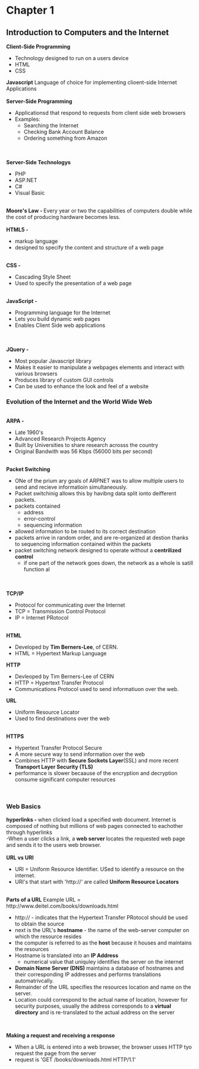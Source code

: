 <h1>Chapter 1</h1>
<h2>Introduction to Computers and the Internet</h2>
<b>Client-Side Programming</b>
<ul><li>Technology designed to run on a users device</li>
<li>HTML</li>
<li>CSS</li>
</ul>
<b>Javascript</b>
Language of choice for implementing clioent-side Internet Applications<br><br>
<b>Server-Side Programming</b><ul>
<li>Applicationsd that respond to requests from client side web browsers</li>
<li>Examples:<ul>
<li>Searching the Internet </li>
<li>Checking Bank Account Balance</li>
<li>Ordering something from Amazon</li>
</ul></ul>
<br><br>
<b>Server-Side Technologys</b>
<ul>
<li>PHP</li>
<li>ASP.NET</li>
<li>C#</li>
<li>Visual Basic</li>
<Javascript Faces</li>
</ul>
<br>
<b>Moore's Law - </b> Every year or two the capabilities of computers double while the cost of
producing hardware becomes less.<br><br>
<b>HTML5 - </b>
<ul>
<li>markup language</li>
<li>designed to specify the content and structure of a web page</li>
</ul>
<br>
<b>CSS - </b>
<ul>
<li>Cascading Style Sheet</li>
<li>Used to specify the presentation of a web page</li>
</ul>
<br>
<b>JavaScript - </b>
<ul>
<li>Programming language for the Internet</li>
<li>Lets you build dynamic web pages</li>
<li>Enables Client Side web applications</li></ul>
<br>
<br>
<b>JQuery - </b>
<ul>
<li>Most popular Javascript library</li>
<li>Makes it easier to manipulate a webpages elements and interact with various browsers</li>
<li>Produces library of custom GUI controls</li>
<li>Can be used to enhance the look and feel of a website</li></ul>
<h3>Evolution of the Internet and the World Wide Web</h3>
<br>
<b>ARPA - </b>
<ul>
<li>Late 1960's</li>
<li>Advanced Research Projects Agency</li>
<li>Built by Universities to share research acrosss the country</li>
<li>Original Bandwith was 56 Kbps (56000 bits per second)</li>
</ul>
<br>
<b>Packet Switching</b>
<ul>
<li>ONe of the prium ary goals of ARPNET was to allow multiple users to send and recieve informatioin simultaneously.</li>
<li>Packet switchinig allows this by havibng data split ionto deifferent packets.</li>
<li>packets contained <ul><li>address</li>
<li>error-control</li>
<li>sequencing information</li></ul>
<li>allowed information to be routed to its correct destination</li>
<li>packets arrive in random order, and are re-organized at destion thanks to sequencing information contained within the packets</li>
<li>packet switching network designed to operate without a <b>centrilized control</b><ul><li>if one 
part of the network goes down, the network as a whole is satill function al</li></ul></ul>
<br>
<br>
<b>TCP/IP</b>
<ul>
<li>Protocol for communicating over the Internet</li>
<li>TCP = Transmission Control Protocol</li>
<li>IP = Internet PRotocol</li>
</ul>
<br>
<b>HTML</b>
<ul>
<li>Developed by <b>Tim Berners-Lee</b>, of CERN.</li>
<li> HTML = Hypertext Markup Language</li>
</ul>
<b>HTTP</b>
<ul>
<li>Devleoped by Tim Berners-Lee of CERN</li>
<li>HTTP = Hypertext Transfer Protocol</li>
<li>Communications Protocol used to send informatiuon over the web.
</li>
</ul>
<b>URL</b>
<ul>
<li>
Uniform Resource Locator</li>
<li>Used to find destinations over the web</li>
</ul>
<br>

<b>
HTTPS</b>
<ul>
<li>Hypertext Transfer Protocol Secure</li>
<li> A more secure way to send information over the web</li>
<li>Combines HTTP with <b>Secure Sockets Layer</b>(SSL) and more recent <b>Transport Layer Security (TLS)</b>
</li>
<li>performance is slower becaause of the encryption and decryption consume significant computer resources</li>
</ul>

<br>
<h3>Web Basics</h3>
<b>hyperlinks - </b> when clicked load a specified web document.
Internet is composed of nothing but millions of web pages connected to eachother through hyperlinks
<br>
-When a user clicks a link, a <b> web server </b> locates the requested web page and sends it to the users web browser.
<br>
<br>
<b> URL vs URI</b>
<ul>
<li>URI = Uniform Resource Identifier. USed to identify a resource on the internet.</li>
<li>URI's that start with 'http://' are called <b>Uniform Resource Locators</b>
</ul>
<br>
<b>Parts of a URL</b>
Example URL = 
http://www.deitel.com/books/downloads.html
<ul>
<li>http:// - indicates that the Hypertext Transfer PRotocol should be used to obtain the source</li>
<li>next is the URL's <b>hostname</b> - the name of the web-server computer on which the resource resides</li>
<li>the computer is referred to as the <b>host</b> because it houses and maintains the resources</li>
<li>Hostname is translated into an <b>IP Address</b><ul><li>numerical value that uniquley identifies the server on the internet</li></ul>
<li><b>Domain Name Server (DNS) </b> maintains a database of hostnames and their corresponding IP addresses and performs translations automatrivcally.</li>
<li>Remainder of the URL specifies the resources location  and name on the server.</li>
<li>Location could correspond to the actual name of location, however for security purposes, usually the address corresponds to a <b> virtual directory</b> and is re-translated to the actual address on the server</li>

</ul>
<br>


<b> Making a request and receiving a response</b>
<ul>
<li>When a URL is entered into a web browser, the browser usses HTTP tyo request the page from the server</li>
<li>request is 
  'GET /books/downloads.html HTTP/1.1'
  </li>
<ul>





























